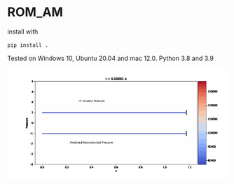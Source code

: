 # ROM_AM
 
 install with 
 
 ```
 pip install .
 ```

 Tested on Windows 10, Ubuntu 20.04 and mac 12.0. Python 3.8 and 3.9

![](References/Pressure_in_Fluid_2.gif)
